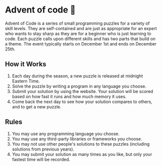 # Advent of code :christmas_tree:

Advent of Code is a series of small programming puzzles for a variety of skill levels. They are self-contained and are just as appropriate for an expert who wants to stay sharp as they are for a beginner who is just learning to code. Each puzzle calls upon different skills and has two parts that build on a theme. The event typically starts on December 1st and ends on December 25th.

## How it Works
1. Each day during the season, a new puzzle is released at midnight Eastern Time.
2. Solve the puzzle by writing a program in any language you choose.
3. Submit your solution by using the website. Your solution will be scored based on how fast it runs and how much memory it uses.
4. Come back the next day to see how your solution compares to others, and to get a new puzzle.

## Rules
1. You may use any programming language you choose.
2. You may use any third-party libraries or frameworks you choose.
3. You may not use other people's solutions to these puzzles (including solutions from previous years).
4. You may submit your solution as many times as you like, but only your fastest time will be recorded.


